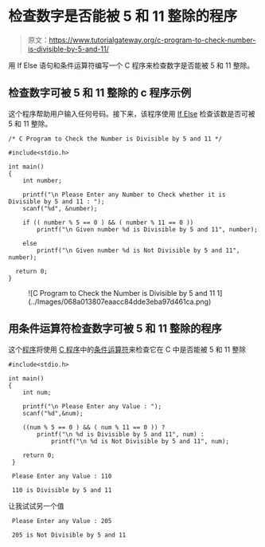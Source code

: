 # 检查数字是否能被 5 和 11 整除的程序

> 原文：<https://www.tutorialgateway.org/c-program-to-check-number-is-divisible-by-5-and-11/>

用 If Else 语句和条件运算符编写一个 C 程序来检查数字是否能被 5 和 11 整除。

## 检查数字可被 5 和 11 整除的 c 程序示例

这个程序帮助用户输入任何号码。接下来，该程序使用 [If Else](https://www.tutorialgateway.org/if-else-statement-in-c/) 检查该数是否可被 5 和 11 整除。

```
/* C Program to Check the Number is Divisible by 5 and 11 */

#include<stdio.h>

int main()
{
  	int number;

  	printf("\n Please Enter any Number to Check whether it is Divisible by 5 and 11 : ");
  	scanf("%d", &number);

  	if (( number % 5 == 0 ) && ( number % 11 == 0 ))
     	printf("\n Given number %d is Divisible by 5 and 11", number);

  	else
    	printf("\n Given number %d is Not Divisible by 5 and 11", number);

  return 0;
}
```

<figure class="wp-block-image">![C Program to Check the Number is Divisible by 5 and 11 1](../Images/068a013807eaacc84dde3eba97d461ca.png)</figure>

## 用条件运算符检查数字可被 5 和 11 整除的程序

这个[程序](https://www.tutorialgateway.org/c-programming-examples/)将使用 [C 程序](https://www.tutorialgateway.org/c-programming/)中的[条件运算符](https://www.tutorialgateway.org/conditional-operator-in-c/)来检查它在 C 中是否能被 5 和 11 整除

```
#include<stdio.h>

int main()
{
	int num;

  	printf("\n Please Enter any Value : ");
  	scanf("%d",&num);

  	((num % 5 == 0 ) && ( num % 11 == 0 )) ? 
  		printf("\n %d is Divisible by 5 and 11", num) : 
			printf("\n %d is Not Divisible by 5 and 11", num);

 	return 0;
 }
```

```
 Please Enter any Value : 110

 110 is Divisible by 5 and 11
```

让我试试另一个值

```
 Please Enter any Value : 205

 205 is Not Divisible by 5 and 11
```